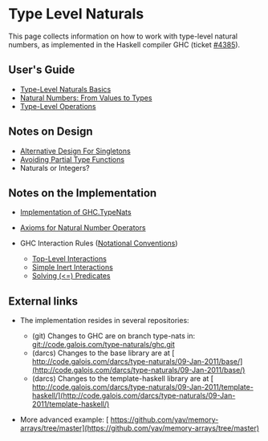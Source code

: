 # Type Level Naturals



This page collects information on how to work with type-level natural numbers, as implemented in the Haskell compiler GHC (ticket [\#4385](https://gitlab.staging.haskell.org/ghc/ghc/issues/4385)).


## User's Guide


- [Type-Level Naturals Basics](type-nats/basics)
- [Natural Numbers: From Values to Types](type-nats/naturals)
- [Type-Level Operations](type-nats/operations)

## Notes on Design


- [Alternative Design For Singletons](type-nats/alternative-singletons)
- [Avoiding Partial Type Functions](type-nats/avoiding-partial-type-functions)
- Naturals or Integers?


    


## Notes on the Implementation


- [Implementation of GHC.TypeNats](type-nats/implementation)
- [Axioms for Natural Number Operators](type-nats/axioms)
- GHC Interaction Rules ([Notational Conventions](type-nats/rule-notation))

  - [Top-Level Interactions](type-nats/interact1)
  - [Simple Inert Interactions](type-nats/interact2)
  - [Solving (\<=) Predicates](type-nats/leq)

## External links


- The implementation resides in several repositories:

  - (git) Changes to GHC are on branch type-nats in: [
    git://code.galois.com/type-naturals/ghc.git](git://code.galois.com/type-naturals/ghc.git)
  - (darcs) Changes to the base library are at [
    http://code.galois.com/darcs/type-naturals/09-Jan-2011/base/](http://code.galois.com/darcs/type-naturals/09-Jan-2011/base/)
  - (darcs) Changes to the template-haskell library are at [
    http://code.galois.com/darcs/type-naturals/09-Jan-2011/template-haskell/](http://code.galois.com/darcs/type-naturals/09-Jan-2011/template-haskell/)

- More advanced example: [
  https://github.com/yav/memory-arrays/tree/master](https://github.com/yav/memory-arrays/tree/master)

